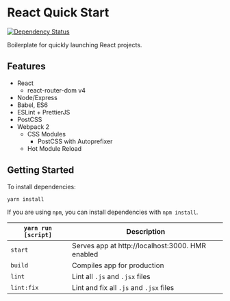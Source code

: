 # React Quick Start

[![Dependency Status](https://gemnasium.com/badges/github.com/atsao/react-quick-start.svg)](https://gemnasium.com/github.com/atsao/react-quick-start)

Boilerplate for quickly launching React projects.

## Features

* React
  * react-router-dom v4
* Node/Express
* Babel, ES6
* ESLint + PrettierJS
* PostCSS
* Webpack 2
  * CSS Modules
    * PostCSS with Autoprefixer
  * Hot Module Reload

## Getting Started

To install dependencies:

`yarn install`

If you are using `npm`, you can install dependencies with `npm install`.

| `yarn run [script]`  | Description   |
| -------------       |---------------|
| `start`             | Serves app at http://localhost:3000. HMR enabled |
| `build`             | Compiles app for production      |
| `lint`              | Lint all `.js` and `.jsx` files      |
| `lint:fix`          | Lint and fix all `.js` and `.jsx` files      |
